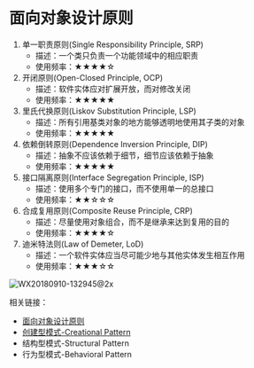 # 面向对象设计原则
1. 单一职责原则(Single Responsibility Principle, SRP)
   - 描述：一个类只负责一个功能领域中的相应职责
   - 使用频率：★★★★☆
2. 开闭原则(Open-Closed Principle, OCP)
   - 描述：软件实体应对扩展开放，而对修改关闭
   - 使用频率：★★★★★
3. 里氏代换原则(Liskov Substitution Principle, LSP)
   - 描述：所有引用基类对象的地方能够透明地使用其子类的对象
   - 使用频率：★★★★★
4. 依赖倒转原则(Dependence  Inversion Principle, DIP)
   - 描述：抽象不应该依赖于细节，细节应该依赖于抽象
   - 使用频率：★★★★★
5. 接口隔离原则(Interface Segregation Principle, ISP)
   - 描述：使用多个专门的接口，而不使用单一的总接口
   - 使用频率：★★☆☆☆
6. 合成复用原则(Composite Reuse Principle, CRP)
   - 描述：尽量使用对象组合，而不是继承来达到复用的目的
   - 使用频率：★★★★☆
7. 迪米特法则(Law of Demeter, LoD)
   - 描述：一个软件实体应当尽可能少地与其他实体发生相互作用
   - 使用频率：★★★☆☆

![WX20180910-132945@2x](https://ws4.sinaimg.cn/large/006tNbRwgy1fv4e0udr8pj31bw0v5gpf.jpg)

相关链接：
- [面向对象设计原则](https://github.com/flxyd/skill-tree/blob/master/designPattern/DesignPrinciples.md)
- [创建型模式-Creational Pattern](https://github.com/flxyd/skill-tree/blob/master/designPattern/CreationalPattern.md)
- 结构型模式-Structural Pattern
- 行为型模式-Behavioral Pattern
